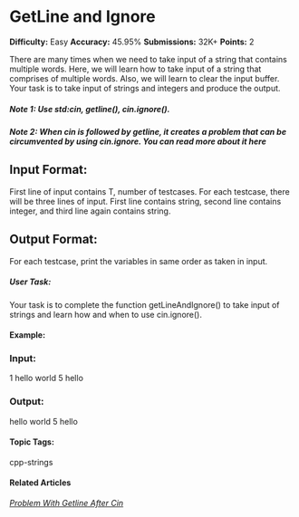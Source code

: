 # GetLine and Ignore

**Difficulty:** Easy    **Accuracy:** 45.95%    **Submissions:** 32K+   **Points:** 2

There are many times when we need to take input of a string that contains multiple words.
Here, we will learn how to take input of a string that comprises of multiple words. Also, we will learn to clear the input buffer. Your task is to take input of strings and integers and produce the output.

##### Note 1: Use std:cin, getline(), cin.ignore().

##### Note 2: When cin is followed by getline, it creates a problem that can be circumvented by using cin.ignore. You can read more about it here

## Input Format:
First line of input contains T,  number of testcases. For each testcase, there will be three lines of input. First line contains string, second line contains integer, and third line again contains string.

## Output Format:
For each testcase, print the variables in same order as taken in input.

##### User Task:
Your task is to complete the function getLineAndIgnore() to take input of strings and learn how and when to use cin.ignore().

#### Example:

### Input:
1
hello world
5
hello

### Output:
hello world
5
hello

#### Topic Tags:
cpp-strings

#### Related Articles
[*Problem With Getline After Cin*](https://www.geeksforgeeks.org/problem-with-getline-after-cin/)